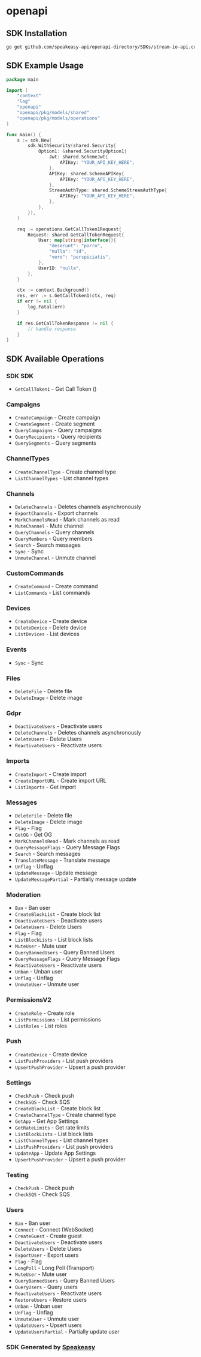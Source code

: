# openapi

<!-- Start SDK Installation -->
## SDK Installation

```bash
go get github.com/speakeasy-api/openapi-directory/SDKs/stream-io-api.com/v79.19.1/go
```
<!-- End SDK Installation -->

## SDK Example Usage
<!-- Start SDK Example Usage -->
```go
package main

import (
    "context"
    "log"
    "openapi"
    "openapi/pkg/models/shared"
    "openapi/pkg/models/operations"
)

func main() {
    s := sdk.New(
        sdk.WithSecurity(shared.Security{
            Option1: &shared.SecurityOption1{
                Jwt: shared.SchemeJwt{
                    APIKey: "YOUR_API_KEY_HERE",
                },
                APIKey: shared.SchemeAPIKey{
                    APIKey: "YOUR_API_KEY_HERE",
                },
                StreamAuthType: shared.SchemeStreamAuthType{
                    APIKey: "YOUR_API_KEY_HERE",
                },
            },
        }),
    )

    req := operations.GetCallToken1Request{
        Request: shared.GetCallTokenRequest{
            User: map[string]interface{}{
                "deserunt": "porro",
                "nulla": "id",
                "vero": "perspiciatis",
            },
            UserID: "nulla",
        },
    }

    ctx := context.Background()
    res, err := s.GetCallToken1(ctx, req)
    if err != nil {
        log.Fatal(err)
    }

    if res.GetCallTokenResponse != nil {
        // handle response
    }
}
```
<!-- End SDK Example Usage -->

<!-- Start SDK Available Operations -->
## SDK Available Operations

### SDK SDK

* `GetCallToken1` - Get Call Token ()

### Campaigns

* `CreateCampaign` - Create campaign
* `CreateSegment` - Create segment
* `QueryCampaigns` - Query campaigns
* `QueryRecipients` - Query recipients
* `QuerySegments` - Query segments

### ChannelTypes

* `CreateChannelType` - Create channel type
* `ListChannelTypes` - List channel types

### Channels

* `DeleteChannels` - Deletes channels asynchronously
* `ExportChannels` - Export channels
* `MarkChannelsRead` - Mark channels as read
* `MuteChannel` - Mute channel
* `QueryChannels` - Query channels
* `QueryMembers` - Query members
* `Search` - Search messages
* `Sync` - Sync
* `UnmuteChannel` - Unmute channel

### CustomCommands

* `CreateCommand` - Create command
* `ListCommands` - List commands

### Devices

* `CreateDevice` - Create device
* `DeleteDevice` - Delete device
* `ListDevices` - List devices

### Events

* `Sync` - Sync

### Files

* `DeleteFile` - Delete file
* `DeleteImage` - Delete image

### Gdpr

* `DeactivateUsers` - Deactivate users
* `DeleteChannels` - Deletes channels asynchronously
* `DeleteUsers` - Delete Users
* `ReactivateUsers` - Reactivate users

### Imports

* `CreateImport` - Create import
* `CreateImportURL` - Create import URL
* `ListImports` - Get import

### Messages

* `DeleteFile` - Delete file
* `DeleteImage` - Delete image
* `Flag` - Flag
* `GetOG` - Get OG
* `MarkChannelsRead` - Mark channels as read
* `QueryMessageFlags` - Query Message Flags
* `Search` - Search messages
* `TranslateMessage` - Translate message
* `Unflag` - Unflag
* `UpdateMessage` - Update message
* `UpdateMessagePartial` - Partially message update

### Moderation

* `Ban` - Ban user
* `CreateBlockList` - Create block list
* `DeactivateUsers` - Deactivate users
* `DeleteUsers` - Delete Users
* `Flag` - Flag
* `ListBlockLists` - List block lists
* `MuteUser` - Mute user
* `QueryBannedUsers` - Query Banned Users
* `QueryMessageFlags` - Query Message Flags
* `ReactivateUsers` - Reactivate users
* `Unban` - Unban user
* `Unflag` - Unflag
* `UnmuteUser` - Unmute user

### PermissionsV2

* `CreateRole` - Create role
* `ListPermissions` - List permissions
* `ListRoles` - List roles

### Push

* `CreateDevice` - Create device
* `ListPushProviders` - List push providers
* `UpsertPushProvider` - Upsert a push provider

### Settings

* `CheckPush` - Check push
* `CheckSQS` - Check SQS
* `CreateBlockList` - Create block list
* `CreateChannelType` - Create channel type
* `GetApp` - Get App Settings
* `GetRateLimits` - Get rate limits
* `ListBlockLists` - List block lists
* `ListChannelTypes` - List channel types
* `ListPushProviders` - List push providers
* `UpdateApp` - Update App Settings
* `UpsertPushProvider` - Upsert a push provider

### Testing

* `CheckPush` - Check push
* `CheckSQS` - Check SQS

### Users

* `Ban` - Ban user
* `Connect` - Connect (WebSocket)
* `CreateGuest` - Create guest
* `DeactivateUsers` - Deactivate users
* `DeleteUsers` - Delete Users
* `ExportUser` - Export users
* `Flag` - Flag
* `LongPoll` - Long Poll (Transport)
* `MuteUser` - Mute user
* `QueryBannedUsers` - Query Banned Users
* `QueryUsers` - Query users
* `ReactivateUsers` - Reactivate users
* `RestoreUsers` - Restore users
* `Unban` - Unban user
* `Unflag` - Unflag
* `UnmuteUser` - Unmute user
* `UpdateUsers` - Upsert users
* `UpdateUsersPartial` - Partially update user
<!-- End SDK Available Operations -->

### SDK Generated by [Speakeasy](https://docs.speakeasyapi.dev/docs/using-speakeasy/client-sdks)
